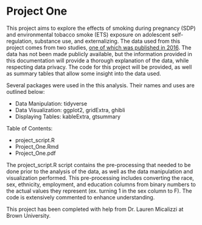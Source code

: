 # Project One

This project aims to explore the effects of smoking during pregnancy (SDP) and environmental tobacco smoke (ETS) exposure on adolescent self-regulation, substance use, and externalizing. The data used from this project comes from two studies, <a href='https://pubmed.ncbi.nlm.nih.gov/27818283/'>one of which was published in 2016</a>. The data has not been made publicly available, but the information provided in this documentation will provide a thorough explanation of the data, while respecting data privacy. The code for this project will be provided, as well as summary tables that allow some insight into the data used.

Several packages were used in the this analysis. Their names and uses are outlined below:
- Data Manipulation: tidyverse
- Data Visualization: ggplot2, gridExtra, ghibli
- Displaying Tables: kableExtra, gtsummary

Table of Contents:
- project_script.R
- Project_One.Rmd
- Project_One.pdf

The project_script.R script contains the pre-processing that needed to be done prior to the analysis of the data, as well as the data manipulation and visualization performed. This pre-processing includes converting the race, sex, ethnicity, employment, and education columns from binary numbers to the actual values they represent (ex. turning 1 in the sex column to F). The code is extensively commented to enhance understanding.

This project has been completed with help from Dr. Lauren Micalizzi at Brown University.
